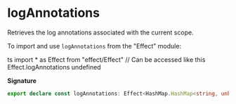 # logAnnotations

Retrieves the log annotations associated with the current scope.

To import and use `logAnnotations` from the "Effect" module:

ts
import \* as Effect from "effect/Effect"
// Can be accessed like this
Effect.logAnnotations
undefined

**Signature**

```ts
export declare const logAnnotations: Effect<HashMap.HashMap<string, unknown>, never, never>
```
